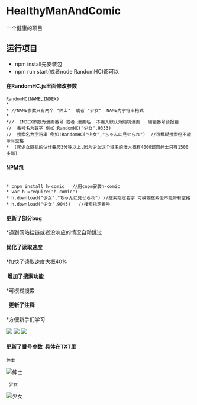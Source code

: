 # HealthyManAndComic
一个健康的项目

## 运行项目
* npm install先安装包
* npm  run start(或者node  RandomHC)都可以

#### 在RandomHC.js里面修改参数
```
RandomHC(NAME,INDEX)
*
* //NAME参数只有两个 "绅士"  或者 "少女"  NAME为字符串格式
*
*//  INDEX参数为漫画番号 或者 漫画名  不输入默认为随机漫画   输错番号会报错
//  番号名为数字 例如:RandomHC("少女",9333)              
//  搜索名为字符串 例如:RandomHC("少女","ちゃんに見せられ")  //可模糊搜索但不能带有空格
*  (爬少女随机的估计要爬3分钟以上,因为少女这个域名的漫大概有4000部而绅士只有1500多部)
```
#### NPM包
```

* cnpm install h-comic   //用cnpm安装h-comic
* var h =require("h-comic")
* h.download("少女","ちゃんに見せられ") //搜索指定名字 可模糊搜索但不能带有空格
* h.download("少女",9043)   //搜索指定番号

```

#### 更新了部分bug  
*遇到网站挂链或者没响应的情况自动跳过
#### 优化了读取速度
*加快了读取速度大概40%
####  增加了搜索功能
*可模糊搜索
####   更新了注释
*方便新手们学习 




![](https://github.com/ResJay/HealthyManAndComic/blob/master/%E6%8F%8F%E8%BF%B0%E5%9B%BE%E7%89%87/%E6%B3%A8%E9%87%8A.png?raw=true)
![](https://github.com/ResJay/HealthyManAndComic/blob/master/%E6%8F%8F%E8%BF%B0%E5%9B%BE%E7%89%87/QQ%E6%88%AA%E5%9B%BE20170627041039.png?raw=true)
![](https://github.com/ResJay/HealthyManAndComic/blob/master/%E6%8F%8F%E8%BF%B0%E5%9B%BE%E7%89%87/QQ%E6%88%AA%E5%9B%BE20170626081959.png?raw=true)
#### 更新了番号参数  具体在TXT里
```
绅士
```
![绅士](https://github.com/ResJay/HealthyManAndComic/blob/master/%E6%8F%8F%E8%BF%B0%E5%9B%BE%E7%89%87/QQ%E6%88%AA%E5%9B%BE20170627005348.png?raw=true) 
```
 少女
```
![少女](https://github.com/ResJay/HealthyManAndComic/blob/master/%E6%8F%8F%E8%BF%B0%E5%9B%BE%E7%89%87/QQ%E6%88%AA%E5%9B%BE20170627005357.png?raw=true)

